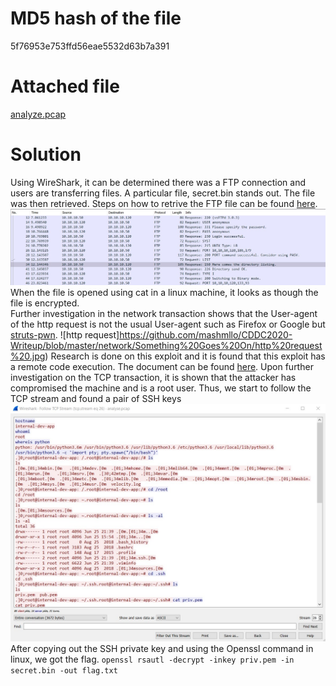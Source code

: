 # MD5 hash of the file 
5f76953e753ffd56eae5532d63b7a391
# Attached file 
[analyze.pcap](https://github.com/mashmllo/CDDC2020-Writeup/blob/master/attachment/network/analyse.pcap)
# Solution 
Using WireShark, it can be determined there was a FTP connection and users are transferring files. A particular file, secret.bin stands out. The file was then retrieved. 
Steps on how to retrive the FTP file can be found [here](https://unit42.paloaltonetworks.com/using-wireshark-exporting-objects-from-a-pcap/).
![ftp connection](https://github.com/mashmllo/CDDC2020-Writeup/blob/master/network/Something%20Goes%20On/ftp%20connections.jpg)
When the file is opened using cat in a linux machine, it looks as though the file is encrypted. 
<br>
Further investigation in the network transaction shows that the User-agent of the http request is not the usual User-agent such as Firefox or Google but [struts-pwn](https://github.com/mazen160/struts-pwn_CVE-2018-11776).
![http request]https://github.com/mashmllo/CDDC2020-Writeup/blob/master/network/Something%20Goes%20On/http%20request%20.jpg)
Research is done on this exploit and it is found that this exploit has a remote code execution. The document can be found [here](https://cve.mitre.org/cgi-bin/cvename.cgi?name=CVE-2018-11776).
Upon further investigation on the TCP transaction, it is shown that the attacker has compromised the machine and is a root user. Thus, we start to follow the TCP stream and found a pair of SSH keys 
![TCP Stream](https://github.com/mashmllo/CDDC2020-Writeup/blob/master/network/Something%20Goes%20On/follow%20stream.jpg)
After copying out the SSH private key and using the Openssl command in linux, we got the flag.
```openssl rsautl -decrypt -inkey priv.pem -in secret.bin -out flag.txt```
